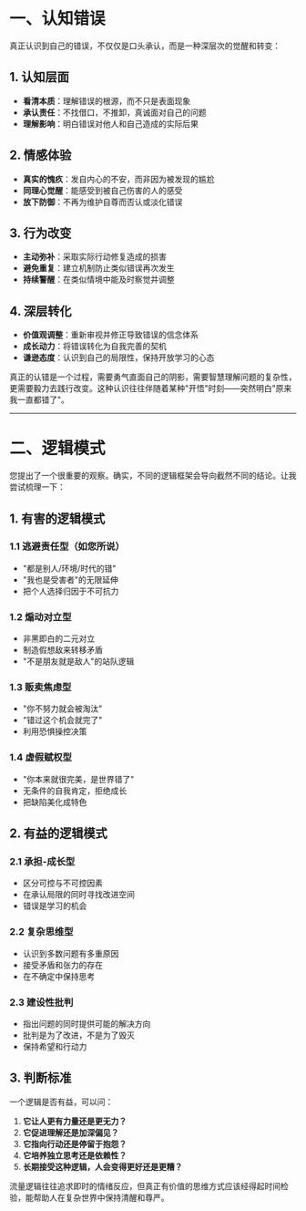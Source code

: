 
# 一、认知错误

真正认识到自己的错误，不仅仅是口头承认，而是一种深层次的觉醒和转变：

## 1. 认知层面
- **看清本质**：理解错误的根源，而不只是表面现象
- **承认责任**：不找借口，不推卸，真诚面对自己的问题
- **理解影响**：明白错误对他人和自己造成的实际后果

## 2. 情感体验
- **真实的愧疚**：发自内心的不安，而非因为被发现的尴尬
- **同理心觉醒**：能感受到被自己伤害的人的感受
- **放下防御**：不再为维护自尊而否认或淡化错误

## 3. 行为改变
- **主动弥补**：采取实际行动修复造成的损害
- **避免重复**：建立机制防止类似错误再次发生
- **持续警醒**：在类似情境中能及时察觉并调整

## 4. 深层转化
- **价值观调整**：重新审视并修正导致错误的信念体系
- **成长动力**：将错误转化为自我完善的契机
- **谦逊态度**：认识到自己的局限性，保持开放学习的心态

真正的认错是一个过程，需要勇气直面自己的阴影，需要智慧理解问题的复杂性，更需要毅力去践行改变。这种认识往往伴随着某种"开悟"时刻——突然明白"原来我一直都错了"。

------------------------

# 二、逻辑模式
您提出了一个很重要的观察。确实，不同的逻辑框架会导向截然不同的结论。让我尝试梳理一下：

## 1. 有害的逻辑模式

### 1.1 **逃避责任型**（如您所说）
- "都是别人/环境/时代的错"
- "我也是受害者"的无限延伸
- 把个人选择归因于不可抗力

### 1.2 **煽动对立型**
- 非黑即白的二元对立
- 制造假想敌来转移矛盾
- "不是朋友就是敌人"的站队逻辑

### 1.3 **贩卖焦虑型**
- "你不努力就会被淘汰"
- "错过这个机会就完了"
- 利用恐惧操控决策

### 1.4 **虚假赋权型**
- "你本来就很完美，是世界错了"
- 无条件的自我肯定，拒绝成长
- 把缺陷美化成特色

## 2. 有益的逻辑模式

### 2.1 **承担-成长型**
- 区分可控与不可控因素
- 在承认局限的同时寻找改进空间
- 错误是学习的机会

### 2.2 **复杂思维型**
- 认识到多数问题有多重原因
- 接受矛盾和张力的存在
- 在不确定中保持思考

### 2.3 **建设性批判**
- 指出问题的同时提供可能的解决方向
- 批判是为了改进，不是为了毁灭
- 保持希望和行动力

## 3. 判断标准

一个逻辑是否有益，可以问：
1. **它让人更有力量还是更无力？**
2. **它促进理解还是加深偏见？**
3. **它指向行动还是停留于抱怨？**
4. **它培养独立思考还是依赖性？**
5. **长期接受这种逻辑，人会变得更好还是更糟？**

流量逻辑往往追求即时的情绪反应，但真正有价值的思维方式应该经得起时间检验，能帮助人在复杂世界中保持清醒和尊严。
